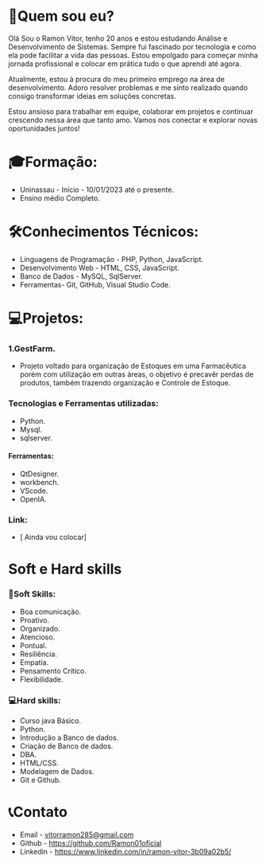 
# 👤Quem sou eu?

Olá Sou o Ramon Vitor, tenho 20 anos e estou estudando Análise e Desenvolvimento de Sistemas. Sempre fui fascinado por tecnologia e como ela pode facilitar a vida das pessoas. Estou empolgado para começar minha jornada profissional e colocar em prática tudo o que aprendi até agora.

Atualmente, estou à procura do meu primeiro emprego na área de desenvolvimento. Adoro resolver problemas e me sinto realizado quando consigo transformar ideias em soluções concretas.

Estou ansioso para trabalhar em equipe, colaborar em projetos e continuar crescendo nessa área que tanto amo. Vamos nos conectar e explorar novas oportunidades juntos!


# 🎓Formação:
- Uninassau - Início - 10/01/2023 até o presente.
- Ensino médio Completo.



# 🛠️Conhecimentos Técnicos:
- Linguagens de Programação - PHP, Python, JavaScript.
- Desenvolvimento Web - HTML, CSS, JavaScript.
- Banco de Dados - MySQL, SqlServer.
- Ferramentas- Git, GitHub, Visual Studio Code.




# 💻Projetos:
### 1.GestFarm.
- Projeto voltado para organização de Estoques em uma Farmacêutica porém com utilização em outras áreas, o objetivo é precavêr perdas de produtos, também trazendo organização e Controle de Estoque.
### Tecnologias e Ferramentas utilizadas:
- Python.
- Mysql.
- sqlserver.
#### Ferramentas:
- QtDesigner.
- workbench.
- VScode.
- OpenIA.
### Link:
- [ Ainda vou colocar]


# Soft e Hard skills
### 🤝Soft Skills:
- Boa comunicação.
- Proativo.
- Organizado.
- Atencioso. 
- Pontual. 
- Resiliência.
- Empatia.
- Pensamento Crítico.
- Flexibilidade.
### 💻Hard skills:
- Curso java Básico.
- Python. 
- Introdução a Banco de dados.
- Criação de Banco de dados.
- DBA.
- HTML/CSS.
- Modelagem de Dados.
- Git e Github.



# 📞Contato
- Email - vitorramon285@gmail.com
- Github - https://github.com/Ramon01oficial
- Linkedin -  https://www.linkedin.com/in/ramon-vitor-3b09a02b5/
